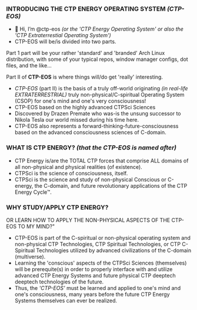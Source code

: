 ### INTRODUCING THE CTP ENERGY OPERATING SYSTEM *(CTP-EOS)*

- 👋 Hi, I’m @ctp-eos *(or the 'CTP Energy Operating System' or also the 'CTP Extraterrestial Operating System')*
- CTP-EOS will be/is divided into two parts.

Part 1 part will be your rather 'standard' and 'branded' Arch Linux distribution,
with some of your typical repos, window manager configs, dot files, and the like...

Part II of **CTP-EOS** is where things will/do get 'really' interesting.
- *CTP-EOS* (part II) is the basis of a truly off-world originating *(in real-life EXTRATERRESTRIAL)* truly non-physical/C-spiritual Operating System (CSOP) for one's mind and one's very consciousness!
- CTP-EOS based on the highly advanced CTPSci Sciences
- Discovered by Drazen Premate who was-is the unsung successor to Nikola Tesla our world missed during his time here.
- CTP-EOS also represents a forward-thinking-future-consciousness based on the advanced consciousness sciences of C-domain.


### WHAT IS CTP ENERGY? *(that the CTP-EOS is named after)*

- CTP Energy is/are the TOTAL CTP forces that comprise ALL domains of all non-physical and physical realities (of existence).
- CTPSci is the science of consciousness, itself.
- CTPSci is the science and study of non-physical Conscious or C-energy, the C-domain, and future revolutionary applications of the CTP Energy Cycle™.


### WHY STUDY/APPLY CTP ENERGY? 
OR LEARN HOW TO APPLY THE NON-PHYSICAL ASPECTS OF THE CTP-EOS TO MY MIND?"

- CTP-EOS is part of the C-spiritual or non-physical operating system and non-physical CTP Technologies, CTP Spiritual Technologies, or CTP C-Spiritual Technologies utilized by advanced civilizations of the C-domain (multiverse).
- Learning the 'conscious' aspects of the CTPSci Sciences (themselves) will be prerequite(s) in order to properly interface with and utilize advanced CTP Energy Systems and future physical CTP deeptech deeptech technologies of the future.
- Thus, the *'CTP-EOS'* must be learned and applied to one's mind and one's consciousness, many years before the future CTP Energy Systems themselves can ever be realized.


<!---
ctp-eos/ctp-eos is a ✨ special ✨ repository because its `README.md` (this file) appears on your GitHub profile.
You can click the Preview link to take a look at your changes.
--->
